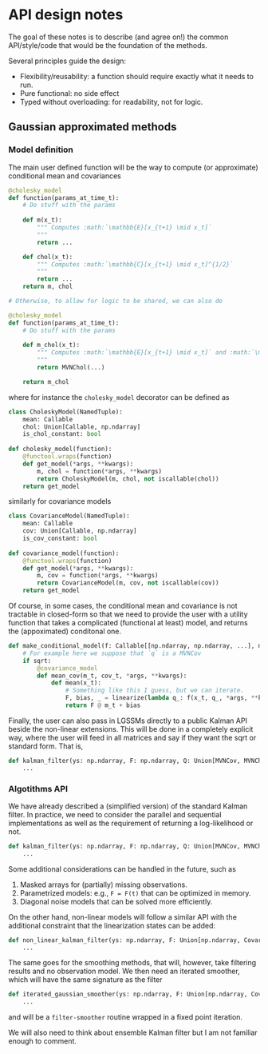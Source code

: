 # API design notes

The goal of these notes is to describe (and agree on!) the common API/style/code that would be the foundation of the methods. 

Several principles guide the design:
- Flexibility/reusability: a function should require exactly what it needs to run. 
- Pure functional: no side effect
- Typed without overloading: for readability, not for logic.


## Gaussian approximated methods

### Model definition

The main user defined function will be the way to compute (or approximate) conditional mean and covariances

```python
@cholesky_model
def function(params_at_time_t):
    # Do stuff with the params
    
    def m(x_t):
        """ Computes :math:`\mathbb{E}[x_{t+1} \mid x_t]`
        """
        return ...

    def chol(x_t):
        """ Computes :math:`\mathbb{C}[x_{t+1} \mid x_t]^{1/2}`
        """
        return ...
    return m, chol

# Otherwise, to allow for logic to be shared, we can also do 

@cholesky_model
def function(params_at_time_t):
    # Do stuff with the params
    
    def m_chol(x_t):
        """ Computes :math:`\mathbb{E}[x_{t+1} \mid x_t]` and :math:`\mathbb{C}[x_{t+1} \mid x_t]^{1/2}`
        """
        return MVNChol(...)

    return m_chol

```

where for instance the `cholesky_model` decorator can be defined as 

```python
class CholeskyModel(NamedTuple):
    mean: Callable
    chol: Union[Callable, np.ndarray]
    is_chol_constant: bool
    
def cholesky_model(function):
    @functool.wraps(function)
    def get_model(*args, **kwargs):
        m, chol = function(*args, **kwargs)
        return CholeskyModel(m, chol, not iscallable(chol))
    return get_model
```

similarly for covariance models

```python
class CovarianceModel(NamedTuple):
    mean: Callable
    cov: Union[Callable, np.ndarray]
    is_cov_constant: bool
    
def covariance_model(function):
    @functool.wraps(function)
    def get_model(*args, **kwargs):
        m, cov = function(*args, **kwargs)
        return CovarianceModel(m, cov, not iscallable(cov))
    return get_model
```

Of course, in some cases, the conditional mean and covariance is not tractable in closed-form so that we need to provide the user with a utility function that takes a complicated (functional at least) model, and returns the (appoximated) conditonal one.

```python
def make_conditional_model(f: Callable[[np.ndarray, np.ndarray, ...], np.ndarray], integration_method, sqrt:bool) -> Union[CovarianceModel, CholeskyModel]:
    # For example here we suppose that `q` is a MVNCov
    if sqrt:
        @covariance_model
        def mean_cov(m_t, cov_t, *args, **kwargs):
            def mean(x_t):
                # Something like this I guess, but we can iterate.
                F, bias, _ = linearize(lambda q_: f(x_t, q_, *args, **kwargs), integration_method, MVNCov(m_t, cov_t))
                return F @ m_t + bias
```

Finally, the user can also pass in LGSSMs directly to a public Kalman API beside the non-linear extensions. This will be done in a completely explicit way, where the user will feed in all matrices and say if they want the sqrt or standard form. That is,

```python
def kalman_filter(ys: np.ndarray, F: np.ndarray, Q: Union[MVNCov, MVNChol], H, R:Union[MVNCov, MVNChol], x0: Union[MVNCov, MVNChol], propagate_first:bool = False):
    ...
```

### Algotithms API

We have already described a (simplified version) of the standard Kalman filter. In practice, we need to consider the parallel and sequential implementations as well as the requirement of returning a log-likelihood or not.


```python
def kalman_filter(ys: np.ndarray, F: np.ndarray, Q: Union[MVNCov, MVNChol], H: np.ndarray, R:Union[MVNCov, MVNChol], x0: Union[MVNCov, MVNChol], propagate_first: bool = False, parallel: bool = False, return_log_likelihood: bool=True) -> Tuple[Union[MVNCov, MVNChol], Optional[float]]:
    ...
```

Some additional considerations can be handled in the future, such as 
1. Masked arrays for (partially) missing observations.
2. Parametrized models: e.g., `F = F(t)` that can be optimized in memory.
3. Diagonal noise models that can be solved more efficiently.


On the other hand, non-linear models will follow a similar API with the additional constraint that the linearization states can be added:

```python
def non_linear_kalman_filter(ys: np.ndarray, F: Union[np.ndarray, CovarianceModel, CholeskyModel], Q: Union[MVNCov, MVNChol], H: Union[np.ndarray, CovarianceModel, CholeskyModel], R:Union[MVNCov, MVNChol], x0: Union[MVNCov, MVNChol], linearization_method: Union[Callable, Tuple[Callable, Callable]], linearization_states: Optional[Union[MVNChol, MVNCov]] = None, propagate_first: bool = False, parallel: bool = False, return_log_likelihood: bool=True) -> Tuple[Union[MVNCov, MVNChol], Optional[float]]:
    ...
```

The same goes for the smoothing methods, that will, however, take filtering results and no observation model. We then need an iterated smoother, which will have the same signature as the filter

```python
def iterated_gaussian_smoother(ys: np.ndarray, F: Union[np.ndarray, CovarianceModel, CholeskyModel], Q: Union[MVNCov, MVNChol], H: Union[np.ndarray, CovarianceModel, CholeskyModel], R:Union[MVNCov, MVNChol], x0: Union[MVNCov, MVNChol], linearization_method: Union[Callable, Tuple[Callable, Callable]], linearization_states: Optional[Union[MVNChol, MVNCov]] = None, propagate_first: bool = False, parallel: bool = False, return_log_likelihood: bool=True) -> Tuple[Union[MVNCov, MVNChol], Optional[float]]:
    ...
```

and will be a `filter-smoother` routine wrapped in a fixed point iteration.

We will also need to think about ensemble Kalman filter but I am not familiar enough to comment.


